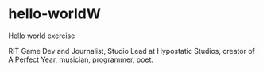 # hello-worldW
Hello world exercise

RIT Game Dev and Journalist, Studio Lead at Hypostatic Studios, creator of A Perfect Year, musician, programmer, poet.

